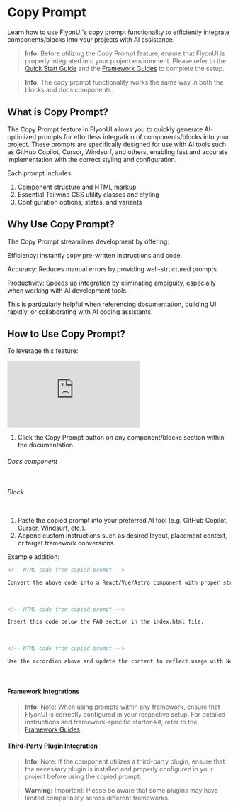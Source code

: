 # Copy Prompt

Learn how to use FlyonUI's copy prompt functionality to efficiently integrate components/blocks into your projects with AI assistance.

> **Info:** Before utilizing the <span class="font-semibold">Copy Prompt</span> feature, ensure that FlyonUI is properly integrated into your project environment.
> Please refer to the [Quick Start Guide](getting-started/quick-start/) and the [Framework Guides](getting-started/framework-guides/) to complete the setup.

> **Info:** The copy prompt functionality works the same way in both the blocks and docs components.


<!-- What is Copy Prompt? -->
## What is Copy Prompt?

The <span class="font-semibold text-base-content">Copy Prompt</span> feature in FlyonUI allows you to quickly generate AI-optimized prompts for effortless integration of components/blocks into your project. These prompts are specifically designed for use with AI tools such as GitHub Copilot, Cursor, Windsurf, and others, enabling fast and accurate implementation with the correct styling and configuration.

Each prompt includes:

<ol class="list-inside list-decimal">
  <li class="mb-2">Component structure and HTML markup</li>
  <li class="mb-2">Essential Tailwind CSS utility classes and styling</li>
  <li class="mb-2">Configuration options, states, and variants</li>
</ol>

<!-- Why Use Copy Prompt? -->

## Why Use Copy Prompt?

The <span class="font-semibold text-base-content">Copy Prompt</span> streamlines development by offering:

<p class="!mb-3">
  <span class="font-semibold text-base-content">Efficiency</span>: Instantly copy pre-written
  instructions and code.
</p>
  
<p class="!mb-3">
<span class="font-semibold text-base-content">Accuracy</span>: Reduces manual errors by providing well-structured prompts.</p>
  
<p class="!mb-3"><span class="font-semibold text-base-content">Productivity</span>: Speeds up integration by eliminating ambiguity, especially when working with AI development tools.</p>

This is particularly helpful when referencing documentation, building UI rapidly, or collaborating with AI coding assistants.

<!-- How to Use Copy Prompt? -->

## How to Use Copy Prompt?

To leverage this feature:


<iframe class="size-full aspect-video rounded-3xl mb-4" src="https://www.youtube.com/embed/QxPbz0zTi64?si=XmeHnhXBA7ZL_9D8" title="YouTube video player" frameborder="0" allow="accelerometer; autoplay; clipboard-write; encrypted-media; gyroscope; picture-in-picture; web-share" referrerpolicy="strict-origin-when-cross-origin" allowfullscreen></iframe>



1. Click the <span class="font-semibold">Copy Prompt</span> button on any component/blocks section within the documentation.


<h6 class="text-lg text-primary font-semibold">Docs component</h5>
<img src="https://cdn.flyonui.com/fy-assets/assets/images/copy-prompt.png" alt="" class="shadow-md rounded-md">

<h6 class="text-lg text-primary font-semibold">Block</h5>
<img src="https://cdn.flyonui.com/fy-assets/assets/images/copy-pormpt-blocks.png" alt="" class="shadow-md rounded-md">

1. Paste the copied prompt into your preferred AI tool (e.g. GitHub Copilot, Cursor, Windsurf, etc.).
2. Append custom instructions such as desired layout, placement context, or target framework conversions.

Example addition:

```html
<!-- HTML code from copied prompt -->

Convert the above code into a React/Vue/Astro component with proper structure.
```

<br />

```html
<!-- HTML code from copied prompt -->

Insert this code below the FAQ section in the index.html file.
```

<br />

```html
<!-- HTML code from copied prompt -->

Use the accordion above and update the content to reflect usage with Next.js.
```

<br />

<!-- Framework Integrations -->
#### Framework Integrations

> **Info:** <span class="font-semibold">Note:</span> When using prompts within any framework, ensure that FlyonUI is correctly configured in your respective setup.
> For detailed instructions and framework-specific starter-kit, refer to the [Framework Guides](getting-started/framework-guides/).

<!-- Third-Party Plugin Integration -->

#### Third-Party Plugin Integration

> **Info:** <span class="font-semibold">Note:</span> If the component utilizes a third-party plugin, ensure that the necessary plugin is installed and properly configured in your project before  using the copied prompt.

> **Warning:** <span class="font-semibold">Important:</span> 
> Please be aware that some plugins may have limited compatibility across different frameworks.
  